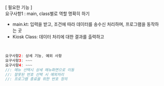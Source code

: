 [ 필요한 기능 ]<br>
요구사항1 : main, class별로 역할 명확히 하기<br>
- main.kt: 입력을 받고, 조건에 따라 데이터를 송수신 처리하며, 프로그램을 동작하는 곳<br>
- Kiosk Class: 데이터 처리에 대한 결과를 출력하고

<br>

```kotlin
요구사항2: 상세 기능, 예외 사항
요구사항3: ~~~
요구사항4: ~~~
//: 메뉴 선택시 상세 메뉴화면으로 이동
//: 잘못된 번호 선택 시 예외처리
//: 프로그램 종료을 위한 번호 정의
```
